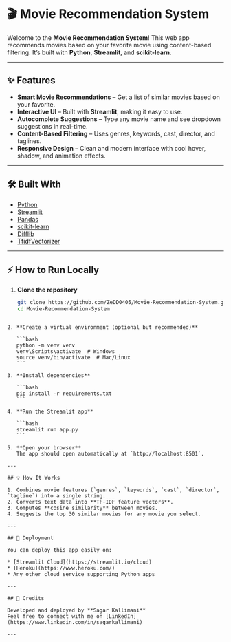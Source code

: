 # 🎬 Movie Recommendation System

Welcome to the **Movie Recommendation System**! This web app recommends movies based on your favorite movie using content-based filtering. It’s built with **Python**, **Streamlit**, and **scikit-learn**.

---

## ✨ Features

- **Smart Movie Recommendations** – Get a list of similar movies based on your favorite.
- **Interactive UI** – Built with **Streamlit**, making it easy to use.
- **Autocomplete Suggestions** – Type any movie name and see dropdown suggestions in real-time.
- **Content-Based Filtering** – Uses genres, keywords, cast, director, and taglines.
- **Responsive Design** – Clean and modern interface with cool hover, shadow, and animation effects.

---

## 🛠️ Built With

- [Python](https://www.python.org/)
- [Streamlit](https://streamlit.io/)
- [Pandas](https://pandas.pydata.org/)
- [scikit-learn](https://scikit-learn.org/)
- [Difflib](https://docs.python.org/3/library/difflib.html)
- [TfidfVectorizer](https://scikit-learn.org/stable/modules/generated/sklearn.feature_extraction.text.TfidfVectorizer.html)

---

## ⚡ How to Run Locally

1. **Clone the repository**
   ```bash
   git clone https://github.com/ZeDD0405/Movie-Recommendation-System.git
   cd Movie-Recommendation-System
````

2. **Create a virtual environment (optional but recommended)**

   ```bash
   python -m venv venv
   venv\Scripts\activate  # Windows
   source venv/bin/activate  # Mac/Linux
   ```

3. **Install dependencies**

   ```bash
   pip install -r requirements.txt
   ```

4. **Run the Streamlit app**

   ```bash
   streamlit run app.py
   ```

5. **Open your browser**
   The app should open automatically at `http://localhost:8501`.

---

## 💡 How It Works

1. Combines movie features (`genres`, `keywords`, `cast`, `director`, `tagline`) into a single string.
2. Converts text data into **TF-IDF feature vectors**.
3. Computes **cosine similarity** between movies.
4. Suggests the top 30 similar movies for any movie you select.

---

## 🚀 Deployment

You can deploy this app easily on:

* [Streamlit Cloud](https://streamlit.io/cloud)
* [Heroku](https://www.heroku.com/)
* Any other cloud service supporting Python apps

---

## 🙌 Credits

Developed and deployed by **Sagar Kallimani**
Feel free to connect with me on [LinkedIn](https://www.linkedin.com/in/sagarkallimani)

---





